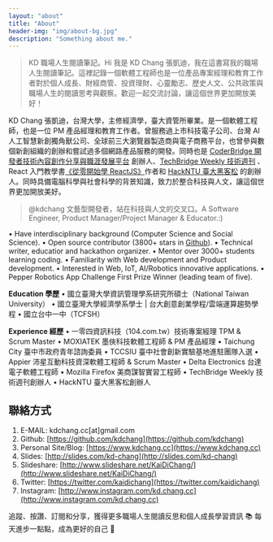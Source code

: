```yaml
---
layout: "about"
title: "About"
header-img: "img/about-bg.jpg"
description: "Something about me."
---
```


> KD 職場人生閱讀筆記。Hi 我是 KD Chang 張凱迪，我在這書寫我的職場人生閱讀筆記。這裡記錄一個軟體工程師也是一位產品專案經理和教育工作者對於個人成長、財經商管、投資理財、心靈勵志、歷史人文、公共政策與職場人生的閱讀思考與觀察。歡迎一起交流討論，讓這個世界更加開放美好！

KD Chang 張凱迪，台灣大學，主修經濟學，臺大資管所畢業。是一個軟體工程師，也是一位 PM 產品經理和教育工作者。曾服務過上市科技電子公司、台灣 AI 人工智慧新創獨角獸公司、全球前三大瀏覽器製造商與電子商務平台，也曾參與數個新創組織的創辦和嘗試過多個網路產品服務的開發。同時也是 [CoderBridge 開發者技術內容創作分享與職涯發展平台](https://www.coderbridge.com/) 創辦人、[TechBridge Weekly 技術週刊](http://weekly.techbridge.cc/) 、React 入門教學書[《從零開始學 ReactJS》](https://www.gitbook.com/book/kdchang/react101/details)作者和 [HackNTU 臺大黑客松](https://github.com/HackNTU) 的創辦人。同時具備電腦科學與社會科學的背景知識，致力於整合科技與人文，讓這個世界更加開放美好。

> @kdchang 文藝型開發者，站在科技與人文的交叉口。A Software Engineer, Product Manager/Project Manager & Educator.:)

• Have interdisciplinary background (Computer Science and Social Science).
• Open source contributor (3800+ stars in [Github](http://github-awards.com/users/search?login=kdchang)).
• Technical writer, educatior and hackathon organizer.
• Mentor over 3000+ students learning coding.
• Familiarity with Web development and Product development.
• Interested in Web, IoT, AI/Robotics innovative applications. 
• Pepper Robotics App Challenge First Prize Winner (leading team of five). 

**Education 學歷**
• 國立臺灣大學資訊管理學系研究所碩士（National Taiwan University）
• 國立臺灣大學經濟學系學士 | 台大創意創業學程/雲端運算趨勢學程
• 國立台中一中（TCFSH）

**Experience 經歷**
• 一零四資訊科技（104.com.tw）技術專案經理 TPM & Scrum Master
• MOXIATEK 墨俠科技軟體工程師 & PM 產品經理
• Taichung City 臺中市政府青年諮詢委員
• TCCSIU 臺中社會創新實驗基地進駐團隊入選
• Appier 沛星互動科技資深軟體工程師 & Scrum Master
• Delta Electronics 台達電子軟體工程師
• Mozilla Firefox 美商謀智實習工程師
• TechBridge Weekly 技術週刊創辦人
• HackNTU 臺大黑客松創辦人

## 聯絡方式
1. E-MAIL: kdchang.cc[at]gmail.com
2. Github: [https://github.com/kdchang](https://github.com/kdchang)
3. Personal Site/Blog: [https://www.kdchang.cc](https://www.kdchang.cc)
4. Slides: [http://slides.com/kd-chang](http://slides.com/kd-chang)
5. Slideshare: [http://www.slideshare.net/KaiDiChang/](http://www.slideshare.net/KaiDiChang/)
6. Twitter: [https://twitter.com/kaidichang](https://twitter.com/kaidichang)
7. Instagram: [http://www.instagram.com/kd.chang.cc](http://www.instagram.com/kd.chang.cc)

追蹤、按讚、訂閱和分享，獲得更多職場人生閱讀反思和個人成長學習資訊 📚
每天進步一點點，成為更好的自己 💪